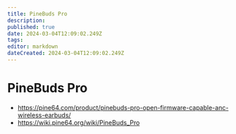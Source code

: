 ```yaml
---
title: PineBuds Pro
description: 
published: true
date: 2024-03-04T12:09:02.249Z
tags: 
editor: markdown
dateCreated: 2024-03-04T12:09:02.249Z
---
```


# PineBuds Pro

- <https://pine64.com/product/pinebuds-pro-open-firmware-capable-anc-wireless-earbuds/>
- <https://wiki.pine64.org/wiki/PineBuds_Pro>